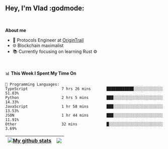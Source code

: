 ## Hey, I'm Vlad :godmode:

<br/>

**About me**
- 💼 Protocols Engineer at [OriginTrail](https://github.com/OriginTrail)
- 🌐 Blockchain maximalist
- 📚 Currently focusing on learning Rust :gear:

<br/>

<!--START_SECTION:waka-->
📊 **This Week I Spent My Time On** 

```text
💬 Programming Languages: 
TypeScript               7 hrs 26 mins       ████████████░░░░░░░░░░░░░   51.03% 
Python                   2 hrs 5 mins        ███░░░░░░░░░░░░░░░░░░░░░░   14.33% 
JavaScript               1 hr 58 mins        ███░░░░░░░░░░░░░░░░░░░░░░   13.53% 
JSON                     1 hr 44 mins        ███░░░░░░░░░░░░░░░░░░░░░░   11.91% 
Other                    32 mins             █░░░░░░░░░░░░░░░░░░░░░░░░   3.69%

```


<!--END_SECTION:waka-->


| <a href="https://github.com/anuraghazra/github-readme-stats"><img align="center" src="https://github-readme-stats.vercel.app/api?username=u-hubar&show_icons=true&include_all_commits=true&theme=dark&hide_border=true" alt="My github stats" /></a> | <a href="https://github.com/anuraghazra/github-readme-stats"><img align="center" src="https://github-readme-stats.vercel.app/api/top-langs/?username=u-hubar&layout=compact&theme=dark&hide_border=true" /></a> |
| ------------- | ------------- |
